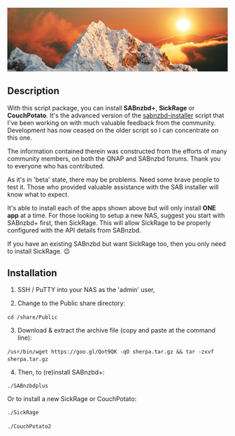![icon](images/sherpa.wide.png) 

## Description

With this script package, you can install **SABnzbd+**, **SickRage** or **CouchPotato**. It's the advanced version of the [sabnzbd-installer](https://forum.qnap.com/viewtopic.php?f=133&t=129696) script that I've been working on with much valuable feedback from the community. Development has now ceased on the older script so I can concentrate on this one. 

The information contained therein was constructed from the efforts of many community members, on both the QNAP and SABnzbd forums. Thank you to everyone who has contributed.

As it's in 'beta' state, there may be problems. Need some brave people to test it. Those who provided valuable assistance with the SAB installer will know what to expect.

It's able to install each of the apps shown above but will only install **ONE app** at a time. For those looking to setup a new NAS, suggest you start with SABnzbd+ first, then SickRage. This will allow SickRage to be properly configured with the API details from SABnzbd.

If you have an existing SABnzbd but want SickRage too, then you only need to install SickRage. :wink:


## Installation

1) SSH / PuTTY into your NAS as the 'admin' user,

2) Change to the Public share directory:

```cd /share/Public```

3) Download & extract the archive file (copy and paste at the command line):

```/usr/bin/wget https://goo.gl/Qot9QK -qO sherpa.tar.gz && tar -zxvf sherpa.tar.gz```

4) Then, to (re)install SABnzbd+:

```
./SABnzbdplus
```

Or to install a new SickRage or CouchPotato:

```
./SickRage

./CouchPotato2
```
